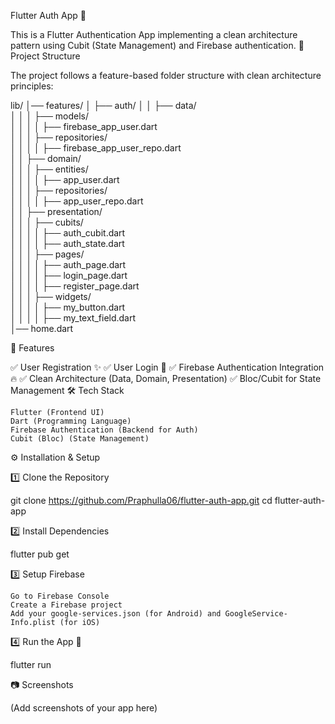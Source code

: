 Flutter Auth App 🚀

This is a Flutter Authentication App implementing a clean architecture pattern using Cubit (State Management) and Firebase authentication.
📁 Project Structure

The project follows a feature-based folder structure with clean architecture principles:

lib/
│── features/
│   ├── auth/
│   │   ├── data/  
│   │   │   ├── models/  
│   │   │   │   ├── firebase_app_user.dart  
│   │   │   ├── repositories/  
│   │   │   │   ├── firebase_app_user_repo.dart  
│   │   ├── domain/  
│   │   │   ├── entities/  
│   │   │   │   ├── app_user.dart  
│   │   │   ├── repositories/  
│   │   │   │   ├── app_user_repo.dart  
│   │   ├── presentation/  
│   │   │   ├── cubits/  
│   │   │   │   ├── auth_cubit.dart  
│   │   │   │   ├── auth_state.dart  
│   │   │   ├── pages/  
│   │   │   │   ├── auth_page.dart  
│   │   │   │   ├── login_page.dart  
│   │   │   │   ├── register_page.dart  
│   │   │   ├── widgets/  
│   │   │   │   ├── my_button.dart  
│   │   │   │   ├── my_text_field.dart  
│── home.dart  

🔧 Features

✅ User Registration ✨
✅ User Login 🔐
✅ Firebase Authentication Integration 🔥
✅ Clean Architecture (Data, Domain, Presentation)
✅ Bloc/Cubit for State Management
🛠️ Tech Stack

    Flutter (Frontend UI)
    Dart (Programming Language)
    Firebase Authentication (Backend for Auth)
    Cubit (Bloc) (State Management)

⚙️ Installation & Setup

1️⃣ Clone the Repository

git clone https://github.com/Praphulla06/flutter-auth-app.git
cd flutter-auth-app

2️⃣ Install Dependencies

flutter pub get

3️⃣ Setup Firebase

    Go to Firebase Console
    Create a Firebase project
    Add your google-services.json (for Android) and GoogleService-Info.plist (for iOS)

4️⃣ Run the App 🚀

flutter run

📷 Screenshots

(Add screenshots of your app here)